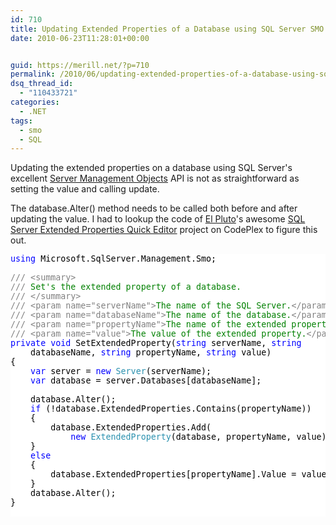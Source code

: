 ```yaml
---
id: 710
title: Updating Extended Properties of a Database using SQL Server SMO
date: 2010-06-23T11:28:01+00:00


guid: https://merill.net/?p=710
permalink: /2010/06/updating-extended-properties-of-a-database-using-sql-server-smo/
dsq_thread_id:
  - "110433721"
categories:
  - .NET
tags:
  - smo
  - SQL
---
```

Updating the extended properties on a database using SQL Server's excellent <a href="http://msdn.microsoft.com/en-us/library/ms162169.aspx">Server Management Objects</a> API is not as straightforward as setting the value and calling update.

The database.Alter() method needs to be called both before and after updating the value. I had to lookup the code of <a href="http://blog.elpluto.com/">El Pluto</a>'s awesome <a href="http://xqued.codeplex.com/">SQL Server Extended Properties Quick Editor</a> project on CodePlex to figure this out.

<div style="color: black; background: white; font-family: Consolas; font-size: 10pt;">
<pre style="margin: 0px;"><span style="color: blue;">using</span> Microsoft.SqlServer.Management.Smo;</pre>
<pre style="margin: 0px;">&nbsp;</pre>
<pre style="margin: 0px;"><span style="color: gray;">///</span><span style="color: green;"> </span><span style="color: gray;">&lt;summary&gt;</span></pre>
<pre style="margin: 0px;"><span style="color: gray;">///</span><span style="color: green;"> Set's the extended property of a database.</span></pre>
<pre style="margin: 0px;"><span style="color: gray;">///</span><span style="color: green;"> </span><span style="color: gray;">&lt;/summary&gt;</span></pre>
<pre style="margin: 0px;"><span style="color: gray;">///</span><span style="color: green;"> </span><span style="color: gray;">&lt;param name=&quot;serverName&quot;&gt;</span><span style="color: green;">The name of the SQL Server.</span><span style="color: gray;">&lt;/param&gt;</span></pre>
<pre style="margin: 0px;"><span style="color: gray;">///</span><span style="color: green;"> </span><span style="color: gray;">&lt;param name=&quot;databaseName&quot;&gt;</span><span style="color: green;">The name of the database.</span><span style="color: gray;">&lt;/param&gt;</span></pre>
<pre style="margin: 0px;"><span style="color: gray;">///</span><span style="color: green;"> </span><span style="color: gray;">&lt;param name=&quot;propertyName&quot;&gt;</span><span style="color: green;">The name of the extended property.</span><span style="color: gray;">&lt;/param&gt;</span></pre>
<pre style="margin: 0px;"><span style="color: gray;">///</span><span style="color: green;"> </span><span style="color: gray;">&lt;param name=&quot;value&quot;&gt;</span><span style="color: green;">The value of the extended property.</span><span style="color: gray;">&lt;/param&gt;</span></pre>
<pre style="margin: 0px;"><span style="color: blue;">private</span> <span style="color: blue;">void</span> SetExtendedProperty(<span style="color: blue;">string</span> serverName, <span style="color: blue;">string</span> </pre>
<pre style="margin: 0px;">&nbsp;&nbsp;&nbsp; databaseName, <span style="color: blue;">string</span> propertyName, <span style="color: blue;">string</span> value)</pre>
<pre style="margin: 0px;">{</pre>
<pre style="margin: 0px;">&nbsp;&nbsp;&nbsp; <span style="color: blue;">var</span> server = <span style="color: blue;">new</span> <span style="color: #2b91af;">Server</span>(serverName);</pre>
<pre style="margin: 0px;">&nbsp;&nbsp;&nbsp; <span style="color: blue;">var</span> database = server.Databases[databaseName];</pre>
<pre style="margin: 0px;">&nbsp;</pre>
<pre style="margin: 0px;">&nbsp;&nbsp;&nbsp; database.Alter();</pre>
<pre style="margin: 0px;">&nbsp;&nbsp;&nbsp; <span style="color: blue;">if</span> (!database.ExtendedProperties.Contains(propertyName))</pre>
<pre style="margin: 0px;">&nbsp;&nbsp;&nbsp; {</pre>
<pre style="margin: 0px;">&nbsp;&nbsp;&nbsp; &nbsp;&nbsp;&nbsp; database.ExtendedProperties.Add(</pre>
<pre style="margin: 0px;">&nbsp;&nbsp;&nbsp; &nbsp;&nbsp;&nbsp; &nbsp;&nbsp;&nbsp; <span style="color: blue;">new</span> <span style="color: #2b91af;">ExtendedProperty</span>(database, propertyName, value));</pre>
<pre style="margin: 0px;">&nbsp;&nbsp;&nbsp; }</pre>
<pre style="margin: 0px;">&nbsp;&nbsp;&nbsp; <span style="color: blue;">else</span></pre>
<pre style="margin: 0px;">&nbsp;&nbsp;&nbsp; {</pre>
<pre style="margin: 0px;">&nbsp;&nbsp;&nbsp; &nbsp;&nbsp;&nbsp; database.ExtendedProperties[propertyName].Value = value;</pre>
<pre style="margin: 0px;">&nbsp;&nbsp;&nbsp; }</pre>
<pre style="margin: 0px;">&nbsp;&nbsp;&nbsp; database.Alter();</pre>
<pre style="margin: 0px;">}</pre>
<pre style="margin: 0px;">&nbsp;</pre>
</div>